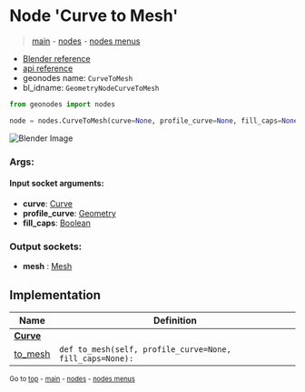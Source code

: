 # Node 'Curve to Mesh'

> [main](../structure.md) - [nodes](nodes.md) - [nodes menus](nodes_menus.md)

- [Blender reference](https://docs.blender.org/manual/en/latest/modeling/geometry_nodes/curve/curve_to_mesh.html)
- [api reference](https://docs.blender.org/api/current/bpy.types.GeometryNodeCurveToMesh.html)
- geonodes name: `CurveToMesh`
- bl_idname: `GeometryNodeCurveToMesh`

```python
from geonodes import nodes

node = nodes.CurveToMesh(curve=None, profile_curve=None, fill_caps=None)
```

![Blender Image](https://docs.blender.org/manual/en/latest/_images/node-types_GeometryNodeCurveToMesh.webp)

### Args:

#### Input socket arguments:

- **curve**: [Curve](Curve.md)
- **profile_curve**: [Geometry](Geometry.md)
- **fill_caps**: [Boolean](Boolean.md)

### Output sockets:

- **mesh** : [Mesh](Mesh.md)

## Implementation

| Name | Definition |
|------|------------|
| **[Curve](Curve.md)** |
| [to_mesh](Curve.md#to_mesh) | `def to_mesh(self, profile_curve=None, fill_caps=None):` |

<sub>Go to [top](#node-Curve-to-Mesh) - [main](../structure.md) - [nodes](nodes.md) - [nodes menus](nodes_menus.md)</sub>

